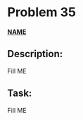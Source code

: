 # Problem 35

[**NAME**](https://projecteuler.net/problem=35)

## Description:
Fill ME

## Task:
Fill ME

